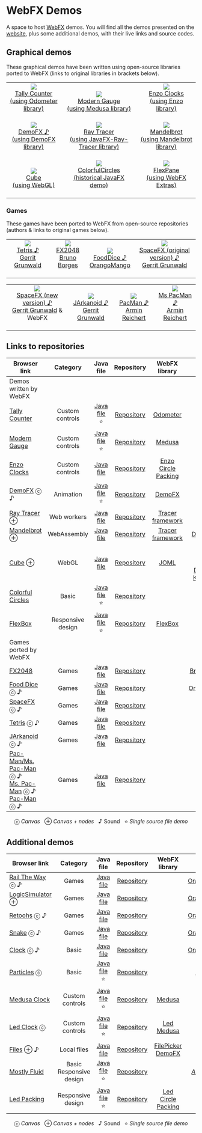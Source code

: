 # WebFX Demos

A space to host [WebFX][webfx-repo] demos. You will find all the demos presented on the [website][webfx-website], plus some additional demos, with their live links and source codes.

## Graphical demos

These graphical demos have been written using open-source libraries ported to WebFX (links to original libraries in brackets below).

<div align="center">
<table>
<tr>

<td align="center" valign="bottom">
    <a href="https://tallycounter.webfx.dev">
        <img src="https://webfx-demos.github.io/webfx-demos-videos/TallyCounter-310x208.webp"/><br/>
        Tally Counter<br/><a href="https://github.com/HanSolo/odometer">(using Odometer library)</a><br/><br/>
    </a>
</td>

<td align="center" valign="bottom">
    <a href="https://moderngauge.webfx.dev">
        <img src="https://webfx-demos.github.io/webfx-demos-videos/ModernGauge-310x208.webp"/><br/>
        Modern Gauge<br/><a href="https://github.com/HanSolo/Medusa">(using Medusa library)<br/><br/></a>
    </a>
</td>

<td align="center" valign="bottom">
    <a href="https://enzoclocks.webfx.dev">
        <img src="https://webfx-demos.github.io/webfx-demos-videos/EnzoClocks-310x208.webp"/><br/>
        Enzo Clocks<br/><a href="https://bitbucket.org/hansolo/enzo/src/master/">(using Enzo library)<br/><br/></a>
    </a>
</td>

</tr>
<tr>

<td align="center" valign="bottom">
    <a href="https://demofx.webfx.dev">
        <img src="https://webfx-demos.github.io/webfx-demos-videos/DemoFX-310x208.webp"/><br/>
        DemoFX ♪<br/><a href="https://github.com/chriswhocodes/DemoFX">(using DemoFX library)</a><br/><br/>
    </a>
</td>

<td align="center" valign="bottom">
    <a href="https://raytracer.webfx.dev">
        <img src="https://webfx-demos.github.io/webfx-demos-videos/RayTracer-310x208.webp"/><br/>
        Ray Tracer<br/><a href="https://github.com/steventrowland/JavaFX-Ray-Tracer">
(using JavaFX-Ray-Tracer library)</a><br/><br/>
    </a>
</td>

<td align="center" valign="bottom">
    <a href="https://mandelbrot.webfx.dev">
        <img src="https://webfx-demos.github.io/webfx-demos-videos/Mandelbrot-310x202.gif"/><br/>
        Mandelbrot<br/><a href="https://math.hws.edu/eck/js/mandelbrot/java/xMandelbrotSource-1-2/">(using Mandelbrot library)</a><br/><br/>
    </a>
</td>

</tr>
<tr>

<td align="center" valign="bottom">
    <a href="https://cube.webfx.dev">
        <img src="https://webfx-demos.github.io/webfx-demos-videos/Cube-310x208.webp"/><br/>
        Cube<br/>(using WebGL)<br/><br/>
    </a>
</td>

<td align="center" valign="bottom">
    <a href="https://colorfulcircles.webfx.dev">
        <img src="https://webfx-demos.github.io/webfx-demos-videos/ColorfulCircles-310x208.webp"/><br/>
        ColorfulCircles<br/>(historical JavaFX demo)<br/><br/>
    </a>
</td>

<td align="center" valign="bottom">
    <a href="https://flexpane.webfx.dev">
        <img src="https://webfx-demos.github.io/webfx-demos-videos/FlexPane-310x208.webp"/><br/>
        FlexPane<br/>(using WebFX Extras)<br/><br/>
    </a>
</td>

</tr>

</table>

</div>

### Games

These games have been ported to WebFX from open-source repositories (authors & links to original games below).

<div align="center">
<table>
<tr>

<td align="center" valign="bottom">
    <a href="https://tetris.webfx.dev">
        <img src="https://webfx-demos.github.io/webfx-demos-videos/Tetris-224x224.webp"/><br/>
        Tetris ♪<br/><a href="https://github.com/HanSolo/tetris">Gerrit Grunwald</a><br/><br/>
    </a>
</td>

<td align="center" valign="bottom">
    <a href="https://fx2048.webfx.dev">
        <img src="https://webfx-demos.github.io/webfx-demos-videos/FX2048-224x224.webp"/><br/>
        FX2048<br/><a href="https://github.com/brunoborges/fx2048">Bruno Borges</a><br/><br/>
    </a>
</td>

<td align="center" valign="bottom">
    <a href="https://fooddice.webfx.dev">
        <img src="https://webfx-demos.github.io/webfx-demos-videos/FoodDice-224x224.webp"/><br/>
        FoodDice ♪<br/><a href="https://github.com/OrangoMango/FoodDice">OrangoMango</a><br/><br/>
    </a>
</td>

<td align="center" valign="bottom">
    <a href="https://spacefx-original.webfx.dev">
        <img src="https://webfx-demos.github.io/webfx-demos-videos/SpaceFX-224x224.webp"/><br/>
        SpaceFX (original version) ♪<br/><a href="https://github.com/HanSolo/SpaceFX">Gerrit Grunwald</a><br/><br/>
    </a>
</td>

</tr>
</table>

<table>
<tr>

<td align="center" valign="bottom">
    <a href="https://spacefx.webfx.dev">
        <img src="https://webfx-demos.github.io/webfx-demos-videos/SpaceFX-new-224x264.webp"/><br/>
        SpaceFX (new version) ♪<br/><a href="https://github.com/webfx-demos/webfx-demo-spacefx">Gerrit Grunwald</a> & WebFX<br/><br/>
    </a>
</td>

<td align="center" valign="bottom">
    <a href="https://jarkanoid.webfx.dev">
        <img src="https://webfx-demos.github.io/webfx-demos-videos/JArkanoid-224x264.webp"/><br/>
        JArkanoid ♪<br/><a href="https://github.com/HanSolo/jArkanoid">Gerrit Grunwald</a><br/><br/>
    </a>
</td>

<td align="center" valign="bottom">
    <a href="https://pacman.webfx.dev">
        <img src="https://webfx-demos.github.io/webfx-demos-videos/PacMan-216x264.webp"/><br/>
        PacMan ♪<br/><a href="https://github.com/armin-reichert/webfx-pacman">Armin Reichert</a><br/><br/>
    </a>
</td>

<td align="center" valign="bottom">
    <a href="https://mspacman.webfx.dev">
        <img src="https://webfx-demos.github.io/webfx-demos-videos/MsPacMan-216x264.webp"/><br/>
        Ms PacMan ♪<br/><a href="https://github.com/armin-reichert/webfx-pacman">Armin Reichert</a><br/><br/>
    </a>
</td>

</tr>

</table>

</div>

## Links to repositories

<div align="center">

| Browser link                                                                                                                                                          |          Category           |                                                                             Java file                                                                              |                               Repository                               |                                           WebFX library                                            |                                                                                                  Credits                                                                                                   |
|-----------------------------------------------------------------------------------------------------------------------------------------------------------------------|:---------------------------:|:------------------------------------------------------------------------------------------------------------------------------------------------------------------:|:----------------------------------------------------------------------:|:--------------------------------------------------------------------------------------------------:|:----------------------------------------------------------------------------------------------------------------------------------------------------------------------------------------------------------:|
| Demos written by WebFX                                                                                                                                                |                             |                                                                                                                                                                    |                                                                        |                                                                                                    |                                                                                                                                                                                                            |
| [Tally Counter][webfx-tallycounter-demo-link]                                                                                                                         |       Custom controls       |                                                            [Java file][webfx-tallycounter-code-link] ⭐                                                             |               [Repository][webfx-tallycounter-repo-link]               |                    [Odometer](https://github.com/webfx-libs/webfx-lib-odometer)                    |                                                                               [HanSolo](https://github.com/HanSolo/odometer)                                                                               |
| [Modern Gauge][webfx-moderngauge-demo-link]                                                                                                                           |       Custom controls       |                                                             [Java file][webfx-moderngauge-code-link] ⭐                                                             |               [Repository][webfx-moderngauge-repo-link]                |                                     [Medusa][webfx-lib-medusa]                                     |                                                                                [HanSolo](https://github.com/HanSolo/Medusa)                                                                                |
| [Enzo Clocks][webfx-enzoclocks-demo-link]                                                                                                                             |       Custom controls       |                                                              [Java file][webfx-enzoclocks-code-link]                                                               |                [Repository][webfx-enzoclocks-repo-link]                | [Enzo](https://github.com/webfx-libs/webfx-lib-enzo)<br/>[Circle Packing][webfx-lib-circlepacking] |                                                                         [HanSolo](https://bitbucket.org/hansolo/enzo/src/master/)                                                                          |
| [DemoFX][webfx-demofx-demo-link] ⓒ ♪                                                                                                                                  |          Animation          |                                                               [Java file][webfx-demofx-code-link] ⭐                                                                |                  [Repository][webfx-demofx-repo-link]                  |                                     [DemoFX][webfx-lib-demofx]                                     |                                                                                        [Chris Newland][demofx-repo]                                                                                        |
| [Ray Tracer][webfx-raytracer-demo-link] ⊕                                                                                                                             |         Web workers         |                                                               [Java file][webfx-raytracer-code-link]                                                               |                [Repository][webfx-raytracer-repo-link]                 |                           [Tracer framework][webfx-lib-tracerframework]                            |                                                                  [Steven T. Rowland](https://github.com/steventrowland/JavaFX-Ray-Tracer)                                                                  | 
| [Mandelbrot][webfx-mandelbrot-demo-link] ⊕                                                                                                                            |         WebAssembly         |                                                              [Java file][webfx-mandelbrot-code-link]                                                               |                [Repository][webfx-mandelbrot-repo-link]                |                           [Tracer framework][webfx-lib-tracerframework]                            |                                                             [David J. Eck](https://math.hws.edu/eck/js/mandelbrot/java/xMandelbrotSource-1-2/)                                                             |
| [Cube][webfx-cube-demo-link] ⊕                                                                                                                                        |            WebGL            |                                                                 [Java file][webfx-cube-code-link]                                                                  |                   [Repository][webfx-cube-repo-link]                   |                                       [JOML][webfx-lib-joml]                                       | [WebGL tutorial](https://developer.mozilla.org/en-US/docs/Web/API/WebGL_API/Tutorial)<br/>[Pavel Dobryakov](https://codepen.io/PavelDoGreat/pen/zdWzEL)<br/>[Kai Burjack](https://github.com/JOML-CI/JOML) |
| [Colorful Circles](https://colorfulcircles.webfx.dev)                                                                                                                 |            Basic            |                                                           [Java file][webfx-colorfulcircles-code-link] ⭐                                                           |             [Repository][webfx-colorfulcircles-repo-link]              |                                                                                                    |                                                              [Oracle](https://docs.oracle.com/javafx/2/get_started/ColorfulCircles.java.html)                                                              |
| [FlexBox][webfx-flexbox-demo-link]                                                                                                                                    |      Responsive design      |                                                               [Java file][webfx-flexbox-code-link] ⭐                                                               |                 [Repository][webfx-flexbox-repo-link]                  |                                [FlexBox][webfx-extras-flexbox-link]                                |                                                                                                                                                                                                            | |
| Games ported by WebFX                                                                                                                                                 |                             |                                                                                                                                                                    |                                                                        |                                                                                                    |                                                                                                                                                                                                            |
| [FX2048][webfx-fx2048-demo-link]                                                                                                                                      |            Games            |                                                                [Java file][webfx-fx2048-code-link]                                                                 |                  [Repository][webfx-fx2048-repo-link]                  |                                                                                                    |                                                                           [Bruno Borges](https://github.com/brunoborges/fx2048)                                                                            |                                                                           |
| [Food Dice][webfx-fooddice-demo-link] ⓒ ♪                                                                                                                             |            Games            |                                                               [Java file][webfx-fooddice-code-link]                                                                |                 [Repository][webfx-fooddice-repo-link]                 |                                                                                                    |                                                                           [OrangoMango](https://github.com/OrangoMango/FoodDice)                                                                           |
| [SpaceFX][webfx-spacefx-demo-link] ⓒ ♪                                                                                                                                |            Games            |                                                                [Java file][webfx-spacefx-code-link]                                                                |                 [Repository][webfx-spacefx-repo-link]                  |                                                                                                    |                                                                               [HanSolo](https://github.com/HanSolo/SpaceFX)                                                                                |
| [Tetris][webfx-tetris-demo-link] ⓒ ♪                                                                                                                                  |            Games            |                                                                [Java file][webfx-tetris-code-link]                                                                 |                  [Repository][webfx-tetris-repo-link]                  |                                                                                                    |                                                                                [HanSolo](https://github.com/HanSolo/tetris)                                                                                |
| [JArkanoid][webfx-jarkanoid-demo-link] ⓒ ♪                                                                                                                            |            Games            |                                                               [Java file][webfx-jarkanoid-code-link]                                                               |                [Repository][webfx-jarkanoid-repo-link]                 |                                                                                                    |                                                                              [HanSolo](https://github.com/HanSolo/jArkanoid)                                                                               |
| [Pac-Man/Ms. Pac-Man](https://armin-reichert.github.io/webfx-pacman/) ⓒ ♪<br/> [Ms. Pac-Man][webfx-mspacman-demo-link] ⓒ ♪<br/> [Pac-Man][webfx-pacman-demo-link] ⓒ ♪ |            Games            | [Java file](https://github.com/armin-reichert/webfx-pacman/blob/master/webfx-pacman-application/src/main/java/de/amr/games/pacman/ui/fx/app/PacManGames2dApp.java) |      [Repository](https://github.com/armin-reichert/webfx-pacman)      |                                                                                                    |                                                                            [Armin Reichert](https://github.com/armin-reichert)                                                                             |

  ⓒ *Canvas*   ⊕ *Canvas + nodes*   ♪ Sound   ⭐️ *Single source file demo*

</div>

## Additional demos

<div align="center">

| Browser link                                                                                                                                                          |          Category           |                                                                             Java file                                                                              |                               Repository                               |                                           WebFX library                                            |                                                                                                  Credits                                                                                                   |
|-----------------------------------------------------------------------------------------------------------------------------------------------------------------------|:---------------------------:|:------------------------------------------------------------------------------------------------------------------------------------------------------------------:|:----------------------------------------------------------------------:|:--------------------------------------------------------------------------------------------------:|:----------------------------------------------------------------------------------------------------------------------------------------------------------------------------------------------------------:|
| [Rail The Way](https://orangomango.itch.io/railtheway) ⓒ ♪                                                                                                            |            Games            |        [Java file](https://github.com/OrangoMango/RailTheWay/blob/webfx/RailTheWay-application/src/main/java/com/orangomango/railway/MainApplication.java)         |   [Repository](https://github.com/OrangoMango/RailTheWay/tree/webfx)   |                                                                                                    |                                                                               [OrangoMango](https://github.com/OrangoMango)                                                                                |
| [LogicSimulator](https://orangomango.itch.io/logicsimulator) ⊕                                                                                                        |            Games            |    [Java file](https://github.com/OrangoMango/LogicSimulator/blob/webfx/LogicSimulator-application/src/main/java/com/orangomango/logicsim/MainApplication.java)    | [Repository](https://github.com/OrangoMango/LogicSimulator/tree/webfx) |                                                                                                    |                                                                               [OrangoMango](https://github.com/OrangoMango)                                                                                |
| [Retoohs](https://orangomango.itch.io/retoohs) ⓒ ♪                                                                                                                    |            Games            |         [Java file](https://github.com/OrangoMango/Retoohs/blob/webfx/webfx-build-application/src/main/java/com/orangomango/retoohs/MainApplication.java)          |    [Repository](https://github.com/OrangoMango/Retoohs/tree/webfx)     |                                                                                                    |                                                                               [OrangoMango](https://github.com/OrangoMango)                                                                                |
| [Snake](https://orangomango.itch.io/snake) ⓒ ♪                                                                                                                        |            Games            |             [Java file](https://github.com/OrangoMango/Snake/blob/webfx/websnake-application/src/main/java/com/orangomango/snake/MainApplication.java)             |     [Repository](https://github.com/OrangoMango/Snake/tree/webfx)      |                                                                                                    |                                                                               [OrangoMango](https://github.com/OrangoMango)                                                                                |
| [Clock](https://orangomango.github.io/Clock/) ⓒ ♪                                                                                                                     |            Basic            |                   [Java file](https://github.com/OrangoMango/Clock/blob/webfx/Clock-application/src/main/java/com/orangomango/clock/Clock.java)                    |     [Repository](https://github.com/OrangoMango/Clock/tree/webfx)      |                                                                                                    |                                                                               [OrangoMango](https://github.com/OrangoMango)                                                                                |
| [Particles][webfx-particles-demo-link] ⓒ                                                                                                                              |            Basic            |                                                             [Java file️][webfx-particles-code-link] ⭐                                                              |                [Repository][webfx-particles-repo-link]                 |                                                                                                    |                                                                 [Sketch.js](https://soulwire.github.io/sketch.js/examples/particles.html)                                                                  |
| [Medusa Clock][webfx-medusaclock-demo-link]                                                                                                                           |       Custom controls       |                                                             [Java file][webfx-medusaclock-code-link] ⭐                                                             |               [Repository][webfx-medusaclock-repo-link]                |                                     [Medusa][webfx-lib-medusa]                                     |                                                                                [HanSolo](https://github.com/HanSolo/Medusa)                                                                                |                                                   
| [Led Clock][webfx-ledclock-demo-link] ⓒ                                                                                                                               |       Custom controls       |                                                              [Java file][webfx-ledclock-code-link] ⭐                                                               |                 [Repository][webfx-ledclock-repo-link]                 |                    [Led][webfx-extras-led-link]<br/>[Medusa][webfx-lib-medusa]                     |                                           [HanSolo](https://github.com/HanSolo/medusa/blob/master/src/main/java/eu/hansolo/medusa/skins/MorphingClockSkin.java)                                            |
| [Files][webfx-files-demo-link] ⊕ ♪                                                                                                                                    |         Local files         |                                                                 [Java file][webfx-files-code-link]                                                                 |                  [Repository][webfx-files-repo-link]                   |             [FilePicker][webfx-extras-filepicker-link]<br/>[DemoFX][webfx-lib-demofx]              |                                                                                                                                                                                                            | |
| [Mostly Fluid][webfx-mostlyfluid-demo-link]                                                                                                                           | Basic<br/>Responsive design |                                                             [Java file][webfx-mostlyfluid-code-link] ⭐                                                             |               [Repository][webfx-mostlyfluid-repo-link]                |                                                                                                    |                                            [*Anonymous*](http://underpop.online.fr/w/web-fundamentals/fundamentals/design-and-ux/responsive/mostly-fluid.html)                                             |
| [Led Packing][webfx-ledpacking-demo-link]                                                                                                                             |      Responsive design      |                                                             [Java file][webfx-ledpacking-code-link] ⭐                                                              |                [Repository][webfx-ledpacking-repo-link]                |             [Led][webfx-extras-led-link]<br/>[Circle Packing][webfx-lib-circlepacking]             |                                                                                                                                                                                                            |

ⓒ *Canvas*   ⊕ *Canvas + nodes*   ♪ Sound   ⭐️ *Single source file demo*

</div>

[webfx-repo]: https://github.com/webfx-project/webfx
[webfx-website]: https://webfx.dev
[webfx-contact]: mailto:info@webfx.dev
[webfx-colorfulcircles-demo-link]: https://colorfulcircles.webfx.dev
[webfx-colorfulcircles-repo-link]: https://github.com/webfx-demos/webfx-demo-colorfulcircles
[webfx-colorfulcircles-code-link]: https://github.com/webfx-demos/webfx-demo-colorfulcircles/blob/main/webfx-demo-colorfulcircles-application/src/main/java/dev/webfx/demo/colorfulcircles/ColorfulCircles.java
[webfx-particles-demo-link]: https://particles.webfx.dev
[webfx-particles-repo-link]: https://github.com/webfx-demos/webfx-demo-particles
[webfx-particles-code-link]: https://github.com/webfx-demos/webfx-demo-particles/blob/main/webfx-demo-particles-application/src/main/java/dev/webfx/demo/particles/ParticlesApplication.java
[webfx-tallycounter-demo-link]: https://tallycounter.webfx.dev
[webfx-tallycounter-repo-link]: https://github.com/webfx-demos/webfx-demo-tallycounter
[webfx-tallycounter-code-link]: https://github.com/webfx-demos/webfx-demo-tallycounter/blob/main/webfx-demo-tallycounter-application/src/main/java/dev/webfx/demo/tallycounter/TallyCounterApplication.java
[webfx-moderngauge-demo-link]: https://moderngauge.webfx.dev
[webfx-moderngauge-repo-link]: https://github.com/webfx-demos/webfx-demo-moderngauge
[webfx-moderngauge-code-link]: https://github.com/webfx-demos/webfx-demo-moderngauge/blob/main/webfx-demo-moderngauge-application/src/main/java/dev/webfx/demo/moderngauge/ModernGaugeApplication.java
[webfx-enzoclocks-demo-link]: https://enzoclocks.webfx.dev
[webfx-enzoclocks-code-link]: https://github.com/webfx-demos/webfx-demo-enzoclocks/blob/main/webfx-demo-enzoclocks-application/src/main/java/dev/webfx/demo/enzoclocks/EnzoClocksApplication.java
[webfx-enzoclocks-repo-link]: https://github.com/webfx-demos/webfx-demo-enzoclocks
[webfx-fx2048-demo-link]: https://fx2048.webfx.dev
[webfx-fx2048-repo-link]: https://github.com/webfx-demos/webfx-demo-fx2048/tree/webfx
[webfx-fx2048-code-link]: https://github.com/webfx-demos/webfx-demo-fx2048/blob/webfx/webfx-demo-fx2048-application/src/main/java/io/fxgame/game2048/Game2048.java
[webfx-fx2048-release-link]: https://github.com/webfx-demos/webfx-demo-fx2048/releases
[webfx-spacefx-demo-link]: https://spacefx.webfx.dev
[webfx-spacefx-code-link]: https://github.com/webfx-demos/webfx-demo-spacefx/blob/main/webfx-demo-spacefx-application/src/main/java/eu/hansolo/spacefx/SpaceFX.java
[webfx-spacefx-repo-link]: https://github.com/webfx-demos/webfx-demo-spacefx
[webfx-tetris-demo-link]: https://tetris.webfx.dev
[webfx-tetris-code-link]: https://github.com/webfx-demos/webfx-demo-tetris/blob/webfx/webfx-demo-tetris-application/src/main/java/eu/hansolo/fx/tetris/Main.java
[webfx-tetris-repo-link]: https://github.com/webfx-demos/webfx-demo-tetris/tree/webfx
[webfx-jarkanoid-demo-link]: https://jarkanoid.webfx.dev
[webfx-jarkanoid-code-link]: https://github.com/webfx-demos/webfx-demo-jarkanoid/blob/webfx/webfx-demo-jarkanoid-application/src/main/java/eu/hansolo/fx/jarkanoid/Main.java
[webfx-jarkanoid-repo-link]: https://github.com/webfx-demos/webfx-demo-jarkanoid/tree/webfx
[webfx-pacman-demo-link]: https://pacman.webfx.dev
[webfx-pacman-code-link]: https://github.com/webfx-demos/webfx-demo-pacman/blob/webfx/pacman-ui-fx/src/main/java/de/amr/games/pacman/ui/fx/app/GameApp.java
[webfx-pacman-repo-link]: https://github.com/webfx-demos/webfx-demo-pacman/tree/webfx
[webfx-mspacman-demo-link]: https://mspacman.webfx.dev
[webfx-fooddice-demo-link]: https://fooddice.webfx.dev
[webfx-fooddice-code-link]: https://github.com/webfx-demos/webfx-demo-fooddice/blob/webfx/webfx-demo-fooddice-application/src/main/java/com/orangomango/food/MainApplication.java
[webfx-fooddice-repo-link]: https://github.com/webfx-demos/webfx-demo-fooddice/tree/webfx
[webfx-demofx-demo-link]: https://demofx.webfx.dev
[webfx-demofx-repo-link]: https://github.com/webfx-demos/webfx-demo-demofx
[webfx-demofx-code-link]: https://github.com/webfx-demos/webfx-demo-demofx/blob/main/webfx-demo-demofx-application/src/main/java/dev/webfx/demo/demofx/DemoFXApplication.java
[webfx-raytracer-demo-link]: https://raytracer.webfx.dev
[webfx-raytracer-code-link]: https://github.com/webfx-demos/webfx-demo-raytracer/blob/main/webfx-demo-raytracer-application/src/main/java/dev/webfx/demo/raytracer/RayTracerApplication.java
[webfx-raytracer-repo-link]: https://github.com/webfx-demos/webfx-demo-raytracer
[webfx-mandelbrot-demo-link]: https://mandelbrot.webfx.dev
[webfx-mandelbrot-code-link]: https://github.com/webfx-demos/webfx-demo-mandelbrot/blob/main/webfx-demo-mandelbrot-application/src/main/java/dev/webfx/demo/mandelbrot/MandelbrotApplication.java
[webfx-mandelbrot-repo-link]: https://github.com/webfx-demos/webfx-demo-mandelbrot
[webfx-cube-demo-link]: https://cube.webfx.dev
[webfx-cube-code-link]: https://github.com/webfx-demos/webfx-demo-cube/blob/main/webfx-demo-cube-application/src/main/java/dev/webfx/demo/cube/CubeApplication.java
[webfx-cube-repo-link]: https://github.com/webfx-demos/webfx-demo-cube
[webfx-medusaclock-demo-link]: https://medusaclock.webfx.dev
[webfx-medusaclock-repo-link]: https://github.com/webfx-demos/webfx-demo-medusaclock
[webfx-medusaclock-code-link]: https://github.com/webfx-demos/webfx-demo-medusaclock/blob/main/webfx-demo-medusaclock-application/src/main/java/dev/webfx/demo/medusaclock/MedusaClockApplication.java
[webfx-boundgauge-demo-link]: https://boundgauge.webfx.dev
[webfx-boundgauge-repo-link]: https://github.com/webfx-demos/webfx-demo-boundgauge
[webfx-boundgauge-code-link]: https://github.com/webfx-demos/webfx-demo-boundgauge/blob/main/webfx-demo-boundgauge-application/src/main/java/dev/webfx/demo/boundgauge/BoundGaugeApplication.java
[webfx-mostlyfluid-demo-link]: https://mostlyfluid.webfx.dev
[webfx-mostlyfluid-repo-link]: https://github.com/webfx-demos/webfx-demo-mostlyfluid
[webfx-mostlyfluid-code-link]: https://github.com/webfx-demos/webfx-demo-mostlyfluid/blob/main/webfx-demo-mostlyfluid-application/src/main/java/dev/webfx/demo/mostlyfluid/MostlyFluidApplication.java
[webfx-files-code-link]: https://github.com/webfx-demos/webfx-demo-files/blob/main/webfx-demo-files-application/src/main/java/dev/webfx/demo/files/FilesApplication.java
[webfx-files-demo-link]: https://files.webfx.dev
[webfx-files-repo-link]: https://github.com/webfx-demos/webfx-demo-files
[webfx-extras-filepicker-link]: https://github.com/webfx-project/webfx-extras
[webfx-flexbox-code-link]: https://github.com/webfx-demos/webfx-demo-flexbox/blob/main/webfx-demo-flexbox-application/src/main/java/dev/webfx/demo/flexbox/FlexBoxApplication.java
[webfx-flexbox-demo-link]: https://flexbox.webfx.dev
[webfx-flexbox-repo-link]: https://github.com/webfx-demos/webfx-demo-flexbox
[webfx-extras-flexbox-link]: https://github.com/webfx-project/webfx-extras
[webfx-ledclock-demo-link]: https://ledclock.webfx.dev
[webfx-ledclock-repo-link]: https://github.com/webfx-demos/webfx-demo-ledclock
[webfx-ledclock-code-link]: https://github.com/webfx-demos/webfx-demo-ledclock/blob/main/webfx-demo-ledclock-application/src/main/java/dev/webfx/demo/ledclock/LedClockApplication.java
[webfx-ledpacking-demo-link]: https://ledpacking.webfx.dev
[webfx-ledpacking-repo-link]: https://github.com/webfx-demos/webfx-demo-ledpacking
[webfx-ledpacking-code-link]: https://github.com/webfx-demos/webfx-demo-ledpacking/blob/main/webfx-demo-ledpacking-application/src/main/java/dev/webfx/demo/ledpacking/LedPackingApplication.java
[webfx-extras-led-link]: https://github.com/webfx-project/webfx-extras
[webfx-lib-medusa]: https://github.com/webfx-libs/webfx-lib-medusa
[webfx-lib-circlepacking]: https://github.com/webfx-libs/webfx-lib-circlepacking
[webfx-lib-demofx]: https://github.com/webfx-libs/webfx-lib-demofx
[webfx-lib-tracerframework]: https://github.com/webfx-libs/webfx-lib-tracerframework
[webfx-lib-joml]: https://github.com/webfx-libs/webfx-lib-joml
[demofx-repo]: https://github.com/chriswhocodes/DemoFX